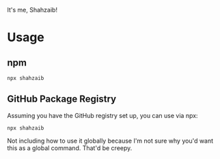 It's me, Shahzaib!

# Usage

## npm
```
npx shahzaib
```

## GitHub Package Registry
Assuming you have the GitHub registry set up, you can use via npx:
```
npx shahzaib
```

Not including how to use it globally because I'm not sure why you'd want this as a global command. That'd be creepy.
